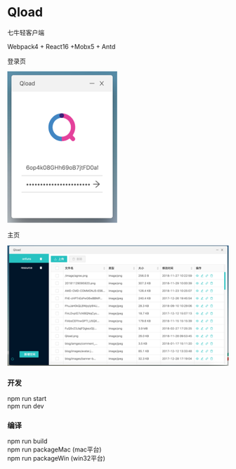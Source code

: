 # Qload
七牛轻客户端

Webpack4 + React16 +Mobx5 + Antd

登录页 

<img src="https://github.com/onfuns/Qload/raw/master/screenshots/qload-login.png"  width="250" height="345"/>

主页 

![](https://github.com/onfuns/Qload/raw/master/screenshots/qload-main.png)

### 开发
npm run start  
npm run dev

### 编译
npm run build  
npm run packageMac (mac平台)  
npm run packageWin (win32平台)  

